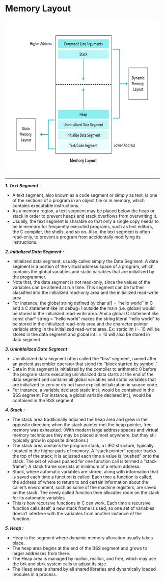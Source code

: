 # Memory Layout

<p align="center">
  <img src="../images/Memory_Layout.jpg" alt="Sample Image" width="700" height="500">
</p>

***

***1. Text Segment*** :

- A text segment, also known as a code segment or simply as text, is one of the sections of a program in an object file or in memory, which contains executable instructions.
- As a memory region, a text segment may be placed below the heap or stack in order to prevent heaps and stack overflows from overwriting it.
- Usually, the text segment is sharable so that only a single copy needs to be in memory for frequently executed programs, such as text editors, the C compiler, the shells, and so on. Also, the text segment is often read-only, to prevent a program from accidentally modifying its instructions.

***2. Initialized Data Segment :***

- Initialized data segment, usually called simply the Data Segment. A data segment is a portion of the virtual address space of a program, which contains the global variables and static variables that are initialized by the programmer.
- Note that, the data segment is not read-only, since the values of the variables can be altered at run time.
This segment can be further classified into the initialized read-only area and the initialized read-write area.
- For instance, the global string defined by char s[] = “hello world” in C and a C statement like int debug=1 outside the main (i.e. global) would be stored in the initialized read-write area. And a global C statement like const char* string = “hello world” makes the string literal “hello world” to be stored in the initialized read-only area and the character pointer variable string in the initialized read-write area.
Ex: static int i = 10 will be stored in the data segment and global int i = 10 will also be stored in data segment

***3. Uninitialized Data Segment*** :

- Uninitialized data segment often called the “bss” segment, named after an ancient assembler operator that stood for “block started by symbol.”
-  Data in this segment is initialized by the compiler to arithmetic 0 before the program starts executing uninitialized data starts at the end of the data segment and contains all global variables and static variables that are initialized to zero or do not have explicit initialization in source code.
- For instance, a variable declared static int i; would be contained in the BSS segment. 
For instance, a global variable declared int j; would be contained in the BSS segment.

***4. Stack :***

- The stack area traditionally adjoined the heap area and grew in the opposite direction; when the stack pointer met the heap pointer, free memory was exhausted. (With modern large address spaces and virtual memory techniques they may be placed almost anywhere, but they still typically grow in opposite directions.)
- The stack area contains the program stack, a LIFO structure, typically located in the higher parts of memory. A “stack pointer” register tracks the top of the stack; it is adjusted each time a value is “pushed” onto the stack. The set of values pushed for one function call is termed a “stack frame”; A stack frame consists at minimum of a return address.
- Stack, where automatic variables are stored, along with information that is saved each time a function is called. Each time a function is called, the address of where to return to and certain information about the caller’s environment, such as some of the machine registers, are saved on the stack. The newly called function then allocates room on the stack for its automatic variables.
-  This is how recursive functions in C can work. Each time a recursive function calls itself, a new stack frame is used, so one set of variables doesn’t interfere with the variables from another instance of the function.

***5. Heap :***

- Heap is the segment where dynamic memory allocation usually takes place.
- The heap area begins at the end of the BSS segment and grows to larger addresses from there.
- The Heap area is managed by malloc, realloc, and free, which may use the brk and sbrk system calls to adjust its size.
-  The Heap area is shared by all shared libraries and dynamically loaded modules in a process.